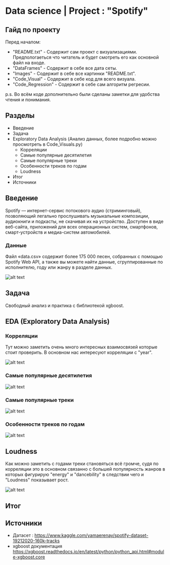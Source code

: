 # Data science | Project : "Spotify"

## Гайд по проекту

Перед началом:
- "README.txt" - Содержит сам проект с визуализациями. Предпологаеться что читатель и будет смотреть его как основной файл на входе.
- "DataFrames" - Содержит в себе все дата сеты.
- "Images" - Содержит в себе все картинки "README.txt".
- "Code_Visual" - Содержит в себе код для всего визуала.
- "Code_Regression" - Содержит в себе сам алгоритм регресии.

p.s. Во всём коде дополнительно были сделаны заметки для удобства чтения и понимания.

## Разделы

- Введение
- Задача
- Exploratory Data Analysis (Анализ данных, более подробно можно просмотреть в Code_Visuals.py)
  - Корреляции
  - Самые популярные десятилетия
  - Самые популярные треки
  - Особенности треков по годам
  - Loudness
- Итог
- Источники

## Введение

Spotify — интернет-сервис потокового аудио (стриминговый), позволяющий легально прослушивать музыкальные композиции, аудиокниги и подкасты, не скачивая их на устройство. Доступен в виде веб-сайта, приложений для всех операционных систем, смартфонов, смарт-устройств и медиа-систем автомобилей. 

### Данные

Файл «data.csv» содержит более 175 000 песен, собранных с помощью Spotify Web API, а также вы можете найти данные, сгруппированные по исполнителю, году или жанру в разделе данных.

![alt text](https://github.com/Aettio/DS_Project_Spotify/blob/main/Images/Spotify_intro.jpg)

## Задача

Свободный анализ и практика с библиотекой xgboost.

## EDA (Exploratory Data Analysis)

### Корреляции

Тут можно заметить очень много интересных взаимосвязей которые стоит проверить. В основном нас интересуют корреляции с "year".

![alt text](https://github.com/Aettio/DS_Project_Spotify/blob/main/Images/Корреляции.png)

### Самые популярные десятилетия

![alt text](https://github.com/Aettio/DS_Project_Spotify/blob/main/Images/Популярнгсть_по_десятилетиям.png)

### Самые популярные треки

![alt text](https://github.com/Aettio/DS_Project_Spotify/blob/main/Images/Самая_популярная_песня.png)

### Особенности треков по годам

![alt text](https://github.com/Aettio/DS_Project_Spotify/blob/main/Images/Особенности_по_year.jpeg)

## Loudness

Как можно заметить с годами треки становяться всё громче, судя по корреляции это в основном связанно с большей популярность жанров в которых фигурирую "energy" и "dancebility" в следствии чего и "Loudness" показывает рост.

![alt text](https://github.com/Aettio/DS_Project_Spotify/blob/main/Images/loudness_by_year.jpeg)

## Итог

## Источники

- Датасет : https://www.kaggle.com/yamaerenay/spotify-dataset-19212020-160k-tracks
- xgboost документация https://xgboost.readthedocs.io/en/latest/python/python_api.html#module-xgboost.core
